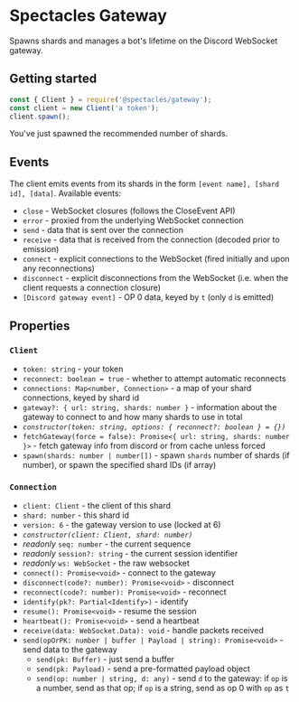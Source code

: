 # Spectacles Gateway

Spawns shards and manages a bot's lifetime on the Discord WebSocket gateway.

## Getting started

```js
const { Client } = require('@spectacles/gateway');
const client = new Client('a token');
client.spawn();
```

You've just spawned the recommended number of shards.

## Events

The client emits events from its shards in the form `[event name], [shard id], [data]`.  Available events:

- `close` - WebSocket closures (follows the CloseEvent API)
- `error` - proxied from the underlying WebSocket connection
- `send` - data that is sent over the connection
- `receive` - data that is received from the connection (decoded prior to emission)
- `connect` - explicit connections to the WebSocket (fired initially and upon any reconnections)
- `disconnect` - explicit disconnections from the WebSocket (i.e. when the client requests a connection closure)
- `[Discord gateway event]` - OP 0 data, keyed by `t` (only `d` is emitted)


## Properties

### `Client`

- `token: string` - your token
- `reconnect: boolean = true` - whether to attempt automatic reconnects
- `connections: Map<number, Connection>` - a map of your shard connections, keyed by shard id
- `gateway?: { url: string, shards: number }` - information about the gateway to connect to and how many shards to use in total
- _`constructor(token: string, options: { reconnect?: boolean } = {})`_
- `fetchGateway(force = false): Promise<{ url: string, shards: number }>` - fetch gateway info from discord or from cache unless forced
- `spawn(shards: number | number[])` - spawn `shards` number of shards (if number), or spawn the specified shard IDs (if array)

### `Connection`

- `client: Client` - the client of this shard
- `shard: number` - this shard id
- `version: 6` - the gateway version to use (locked at 6)
- _`constructor(client: Client, shard: number)`_
- *readonly* `seq: number` - the current sequence
- *readonly* `session?: string` - the current session identifier
- *readonly* `ws: WebSocket` - the raw websocket
- `connect(): Promise<void>` - connect to the gateway
- `disconnect(code?: number): Promise<void>` - disconnect
- `reconnect(code?: number): Promise<void>` - reconnect
- `identify(pk?: Partial<Identify>)` - identify
- `resume(): Promise<void>` - resume the session
- `heartbeat(): Promise<void>` - send a heartbeat
- `receive(data: WebSocket.Data): void` - handle packets received
- `send(opOrPK: number | buffer | Payload | string): Promise<void>` - send data to the gateway
  - `send(pk: Buffer)` - just send a buffer
  - `send(pk: Payload)` - send a pre-formatted payload object
  - `send(op: number | string, d: any)` - send `d` to the gateway: if `op` is a number, send as that op; if `op` is a string, send as op 0 with `op` as `t`
